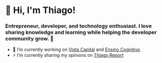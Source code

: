 # 🚀 Hi, I'm Thiago!

### Entrepreneur, developer, and technology enthusiast. I love sharing knowledge and learning while helping the developer community grow. 🧙

- 🔭 I’m currently working on [Vista Capital](https://vistacapital.com.br) and [Ensino Cognitivo](https://ensinocognitivo.com.br)
- ⚡ I’m currently sharing my opinions on [Thiago Report](https://thiago.report)

<!--
**thiagomurtinho/thiagomurtinho** is a ✨ _special_ ✨ repository because its `README.md` (this file) appears on your GitHub profile.

Here are some ideas to get you started:

- 🔭 I’m currently working on ...
- 🌱 I’m currently learning ...
- 👯 I’m looking to collaborate on ...
- 🤔 I’m looking for help with ...
- 💬 Ask me about ...
- 📫 How to reach me: ...
- 😄 Pronouns: ...
- ⚡ Fun fact: ...
-->
